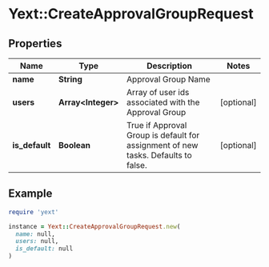 # Yext::CreateApprovalGroupRequest

## Properties

| Name | Type | Description | Notes |
| ---- | ---- | ----------- | ----- |
| **name** | **String** | Approval Group Name |  |
| **users** | **Array&lt;Integer&gt;** | Array of user ids associated with the Approval Group | [optional] |
| **is_default** | **Boolean** | True if Approval Group is default for assignment of new tasks. Defaults to false. | [optional] |

## Example

```ruby
require 'yext'

instance = Yext::CreateApprovalGroupRequest.new(
  name: null,
  users: null,
  is_default: null
)
```

